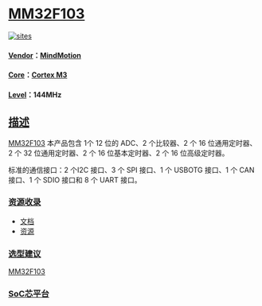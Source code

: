 ﻿# [MM32F103](https://github.com/SoCXin/MM32F103) 

[![sites](http://182.61.61.133/link/resources/SoC.png)](http://SoC.Xin) 

#### [Vendor](https://github.com/SoCXin/Vendor)：[MindMotion](http://www.mm32.com.cn/)
#### [Core](https://github.com/SoCXin/Cortex)：[Cortex M3](https://github.com/SoCXin/CM3) 
#### [Level](https://github.com/SoCXin/Level)：144MHz 

## [描述](https://github.com/SoCXin/MM32F103/wiki) 

[MM32F103](https://github.com/SoCXin/MM32F103) 本产品包含 1个 12 位的 ADC、2 个比较器、2 个 16 位通用定时器、2 个 32 位通用定时器、2 个 16 位基本定时器、2 个 16 位高级定时器。

标准的通信接口：2 个I2C 接口、3 个 SPI 接口、1 个 USBOTG 接口、1 个 CAN 接口、1 个 SDIO 接口和 8 个 UART 接口。

### [资源收录](https://github.com/SoCXin/MM32F103)

* [文档](docs/)
* [资源](src/)

### [选型建议](https://github.com/SoCXin)

[MM32F103](https://github.com/SoCXin/MM32F103) 

###  [SoC芯平台](http://SoC.Xin) 
